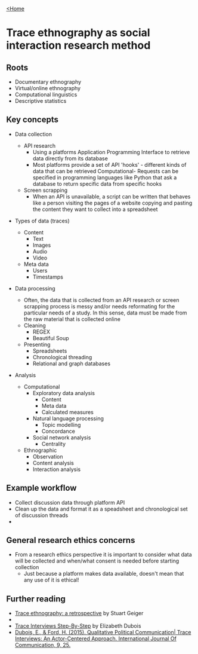 [<Home](README.md)

# Trace ethnography as social interaction research method

## Roots
- Documentary ethnography
- Virtual/online ethnography
- Computational linguistics
- Descriptive statistics

## Key concepts
- Data collection
  - API research
    - Using a platforms Application Programming Interface to retrieve data directly from its database
    - Most platforms provide a set of API 'hooks' - different kinds of data that can be retrieved
    Computational- Requests can be specified in programming languages like Python that ask a database to return specific data from specific hooks
  - Screen scrapping
    - When an API is unavailable, a script can be written that behaves like a person visiting the pages of a website copying and pasting the content they want to collect into a spreadsheet
    
- Types of data (traces)
  - Content
    - Text
    - Images
    - Audio
    - Video
  - Meta data
    - Users
    - Timestamps

- Data processing
  - Often, the data that is collected from an API research or screen scrapping process is messy and/or needs reformating for the particular needs of a study. In this sense, data must be made from the raw material that is collected online
  - Cleaning
    - REGEX
    - Beautiful Soup
  - Presenting
    - Spreadsheets
    - Chronological threading
    - Relational and graph databases

- Analysis
  - Computational
    - Exploratory data analysis
      - Content
      - Meta data
      - Calculated measures
    - Natural language processing
      - Topic modelling
      - Concordance
    - Social network analysis
      - Centrality
  - Ethnographic
    - Observation
    - Content analysis
    - Interaction analysis
    
## Example workflow
 - Collect discussion data through platform API
 - Clean up the data and format it as a speadsheet and chronological set of discussion threads
 - 

## General research ethics concerns
- From a research ethics perspective it is important to consider what data will be collected and when/what consent is needed before starting collection
  - Just because a platform makes data available, doesn't mean that any use of it is ethical!
  
## Further reading
- [Trace ethnography: a retrospective](https://ethnographymatters.net/blog/2016/03/23/trace-ethnography-a-retrospective/) by Stuart Geiger
- 
- [Trace Interviews Step-By-Step](https://ethnographymatters.net/blog/2016/05/03/trace-interviews-step-by-step/) by Elizabeth Dubois
- [Dubois, E., & Ford, H. (2015). Qualitative Political Communication| Trace Interviews: An Actor-Centered Approach. International Journal Of Communication, 9, 25.](http://ijoc.org/index.php/ijoc/article/view/3378)
  
  
